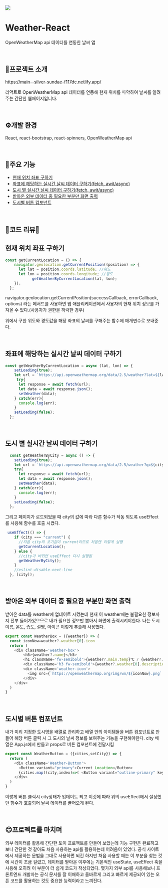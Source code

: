 <img src="https://github.com/Hyemin0102/weather-react/assets/128768462/c566f6d2-18dd-447e-808a-0d66cc57e1ce"/>

# Weather-React
OpenWeatherMap api 데이터를 연동한 날씨 앱

<br>

## 🔎프로젝트 소개
https://main--silver-sundae-f117dc.netlify.app/

리액트로 OpenWeatherMap api 데이터를 연동해 현재 위치를 파악하여 날씨를 알려주는 간단한 웹페이지입니다.

<br>

## ⚙개발 환경
React, react-bootstrap, react-spinners, OpenWeatherMap api

<br>

## 🚩주요 기능
- [현재 위치 좌표 구하기](#현재-위치-좌표-구하기)
- [좌표에 해당하는 실시간 날씨 데이터 구하기(fetch, awit/async)](#좌표에-해당하는-실시간-날씨-데이터-구하기)
- [도시 별 실시간 날씨 데이터 구하기(fetch, awit/async)](#도시-별-실시간-날씨-데이터-구하기)
- [받아온 외부 데이터 중 필요한 부분만 화면 출력](#받아온-외부-데이터-중-필요한-부분만-화면-출력)
- [도시별 버튼 컴포넌트](#도시별-버튼-컴포넌트)

<br>

## 📌코드 리뷰📌


## 현재 위치 좌표 구하기
```javascript
const getCurrentLocation = () => {
    navigator.geolocation.getCurrentPosition((position) => {
      let lat = position.coords.latitude; //위도
      let lon = position.coords.longitude; //경도
			getWeatherByCurrentLocation(lat, lon);
    });
  };
```
navigator.geolocation.getCurrentPosition(successCallback, errorCallback, options) 라는 메서드를 사용하면 웹 애플리케이션에서 사용자의 현재 위치 정보를 가져올 수 있다.(사용자가 권한을 허락한 경우)

위에서 구한 위도와 경도값을 해당 좌표의 날씨를 구해주는 함수에 매개변수로 보내준다.

<br>

## 좌표에 해당하는 실시간 날씨 데이터 구하기

```javascript
const getWeatherByCurrentLocation = async (lat, lon) => {
    setLoading(true);
    let url = `https://api.openweathermap.org/data/2.5/weather?lat=${lat}&lon=${lon}&appid={API key}&units=metric`;
     try{
      let response = await fetch(url); 
      let data = await response.json();
      setWeather(data); 
    } catch(err){
      console.log(err);
    }
    setLoading(false); 
  };
```

<br>

## 도시 별 실시간 날씨 데이터 구하기
```javascript
  const getWeatherByCity = async () => {
    setLoading(true);
    let url = `https://api.openweathermap.org/data/2.5/weather?q=${city}&appid={API key}&units=metric`;
    try{
      let response = await fetch(url); 
      let data = await response.json();
      setWeather(data); 
    } catch(err){
      console.log(err);
    }
    setLoading(false); 
  };
```

그리고 페이지가 로드되었을 때 city의 값에 따라 다른 함수가 작동 되도록 useEffect 를 사용해 함수를 호출 시켰다.
```javascript
 useEffect(() => {
    if (city === "current") {
      //처음 city의 초기값이 current이므로 처음엔 이렇게 실행
      getCurrentLocation();
    } else {
      //city가 바뀌면 useEffect 다시 실행됨
      getWeatherByCity();
    }
    //eslint-disable-next-line
  }, [city]);
  ```
<br>

## 받아온 외부 데이터 중 필요한 부분만 화면 출력

받아온 data를 weather에 업데이트 시켰는데 현재 이 weather에는 불필요한 정보까지 전부 들어가있으므로 내가 필요한 정보만 뽑아서 화면에 출력시켜야한다. 나는 도시 이름, 온도, 습도, 설명, 아이콘 이렇게 추출해 사용했다.
```javascript
export const WeatherBox = ({weather}) => {
  const iconNow=weather?.weather[0].icon
  return (
    <div className='weather-box'> 
        <h5>{weather?.name}</h5>
        <h1 className='fw-semibold'>{weather?.main.temp}℃ / {weather?.main.humidity}%</h1>
        <div className='h3 fw-semibold'>{weather?.weather[0].description}</div>
        <div className='weather-icon'>
          <img src={`https://openweathermap.org/img/wn/${iconNow}.png` }alt="weather"/>
        </div>
    </div>
  )
}
```
<br>

## 도시별 버튼 컴포넌트

내가 미리 지정한 도시명을 배열로 관리하고 배열 안의 아이템들을 버튼 컴포넌트로 만들어 해당 버튼 클릭 시 그 도시의 날씨 정보를 보여주는 기능을 구현해야한다. city 배열은 App.js에서 만들고 props로 버튼 컴포넌트에 전달시킴
```javascript
export const WeatherButton = ({cities,setCity}) => {
  return (
    <div className='Weather-Button'>
      <Button variant="primary">Current Location</Button>
      {cities.map((city,index)=>( <Button variant="outline-primary" key={index} onClick={()=>setCity(city)}>{city}</Button>))}
    </div>
  )
}
```
이렇게 버튼 클릭시 city상태가 업데이트 되고 이것에 따라 위의 useEffect에서 설정했던 함수가 호출되어 날씨 데이터를 끌어오게 된다.

<br>

## 😊프로젝트를 마치며
외부 데이터를 활용해 간단한 토이 프로젝트를 만들어 보았는데 기능 구현은 완료하고 보니 간단한 것 같아도 처음 사용하는 api를 활용하는데 어려움이 있었다. 공식 사이트에서 제공하는 문법을 그대로 사용하면 되긴 하지만 처음 사용할 때는 이 부분을 찾는 것에 시간이 조금 걸렸고, 데이터를 받아온 이후에는 기본적인 useState, useEffect 훅을 사용해 오히려 이 부분이 더 쉽게 코드가 작성되었다. 몇가지 외부 api를 사용해보니 프론트엔드 개발자는 공식 문서를 잘 이해하고 올바르게 그리고 빠르게 제공되어 있는 오픈 코드를 활용하는 것도 중요한 능력이라고 느껴진다. 
